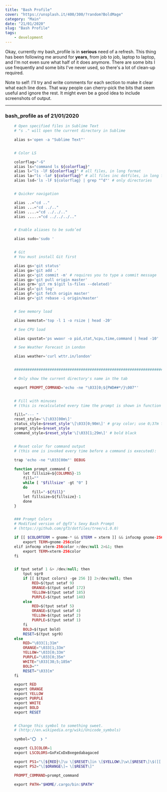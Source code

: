 ```yaml
---
title: "Bash Profile"
cover: "https://unsplash.it/400/300/?random?BoldMage"
category: "Main"
date: "21/01/2020"
slug: "Bash Profile"
tags:
    - development
---
```


<!--- NOTE: This is the first of a type of post I'd like to update over time --->

Okay, currently my bash_profile is in **serious** need of a refresh. This thing 
has been following me around for **years**, from job to job, laptop to laptop, and I'm not even 
sure what half of it does anymore. There are some bits I use frequently and 
some bits I've never used, so there's a lot of clean-up required.

Note to self: I'll try and write comments for each section to make it clear what each line does. 
That way people can cherry-pick the bits that seem useful and ignore the rest. It 
might even be a good idea to include screenshots of output.

***

### bash_profile as of 21/01/2020

```php
    # Open specified files in Sublime Text
    # "s ." will open the current directory in Sublime

    alias s='open -a "Sublime Text"'


    # Color LS

    colorflag="-G"
    alias ls="command ls ${colorflag}"
    alias l="ls -lF ${colorflag}" # all files, in long format
    alias la="ls -laF ${colorflag}" # all files inc dotfiles, in long format
    alias lsd='ls -lF ${colorflag} | grep "^d"' # only directories


    # Quicker navigation

    alias ..="cd .."
    alias ...="cd ../.."
    alias ....="cd ../../.."
    alias .....="cd ../../../.."


    # Enable aliases to be sudo’ed

    alias sudo='sudo '


    # Git
    # You must install Git first

    alias gs='git status'
    alias ga='git add .'
    alias gc='git commit -m' # requires you to type a commit message
    alias gp='git pull origin master'
    alias grm='git rm $(git ls-files --deleted)'
    alias gl='git log'
    alias gf='git fetch origin master'
    alias gr='git rebase -i origin/master'


    # See memory load

    alias memstat='top -l 1 -o rsize | head -20'

    # See CPU load

    alias cpustat='ps wwaxr -o pid,stat,%cpu,time,command | head -10'

    # See Weather Forecast in London

    alias weather='curl wttr.in/london'


    ############################################################################# Misc

    # Only show the current directory's name in the tab

    export PROMPT_COMMAND='echo -ne "\033]0;${PWD##*/}\007"'


    # Fill with minuses
    # (this is recalculated every time the prompt is shown in function prompt_command):

    fill="--- "
    reset_style='\[\033[00m\]'
    status_style=$reset_style'\[\033[0;90m\]' # gray color; use 0;37m for lighter color
    prompt_style=$reset_style
    command_style=$reset_style'\[\033[1;29m\]' # bold black


    # Reset color for command output
    # (this one is invoked every time before a command is executed):

    trap 'echo -ne "\033[00m"' DEBUG

    function prompt_command {
        let fillsize=${COLUMNS}-15
        fill=""
        while [ "$fillsize" -gt "0" ]
        do
            fill="-${fill}"
        let fillsize=${fillsize}-1
        done
    }


    ### Prompt Colors
    # Modified version of @gf3’s Sexy Bash Prompt
    # (https://github.com/gf3/dotfiles/tree/v1.0.0)

    if [[ $COLORTERM = gnome-* && $TERM = xterm ]] && infocmp gnome-256color >/dev/null 2>&1; then
        export TERM=gnome-256color
    elif infocmp xterm-256color >/dev/null 2>&1; then
        export TERM=xterm-256color
    fi


    if tput setaf 1 &> /dev/null; then
        tput sgr0
        if [[ $(tput colors) -ge 256 ]] 2>/dev/null; then
            RED=$(tput setaf 9)
            ORANGE=$(tput setaf 172)
            YELLOW=$(tput setaf 185)
            PURPLE=$(tput setaf 140)
        else
            RED=$(tput setaf 5)
            ORANGE=$(tput setaf 4)
            YELLOW=$(tput setaf 2)
            PURPLE=$(tput setaf 1)
        fi
        BOLD=$(tput bold)
        RESET=$(tput sgr0)
    else
        RED="\033[1;31m"
        ORANGE="\033[1;33m"
        YELLOW="\033[0;33m"
        PURPLE="\033[0;35m"
        WHITE="\033[38;5;185m"
        BOLD=""
        RESET="\033[m"
    fi

    export RED
    export ORANGE
    export YELLOW
    export PURPLE
    export WHITE
    export BOLD
    export RESET


    # Change this symbol to something sweet.
    # (http://en.wikipedia.org/wiki/Unicode_symbols)

    symbol="⭕️  ❯ "

    export CLICOLOR=1
    export LSCOLORS=GxFxCxDxBxegedabagaced

    export PS1="\[${RED}\]\u \[$RESET\]in \[$YELLOW\]\w\[$RESET\]\$([[ -n \$(git branch 2> /dev/null) ]] && echo \" on \")\[$PURPLE\]\$(parse_git_branch)\[$RESET\]\n$symbol\[$RESET\]""$status_style"'$fill \t\n'"$reset_style"
    export PS2="\[$ORANGE\]→ \[$RESET\]"

    PROMPT_COMMAND=prompt_command

    export PATH="$HOME/.cargo/bin:$PATH"
```
